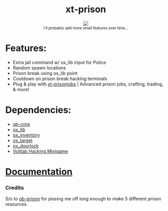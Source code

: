 <div align="center">
  <h1>xt-prison</h1>
  <a href="https://dsc.gg/xtdev"> <img align="center" src="https://user-images.githubusercontent.com/101474430/233859688-2b3b9ecc-41c8-41a6-b2e3-a9f1aad473ee.gif"/></a><br>
  <sub>I'll probably add more small features over time...</sub>
</div>

# Features:
- Extra jail command w/ ox_lib input for Police
- Random spawn locations
- Prison break using ox_lib point
- Cooldown on prison break hacking terminals
- Plug & play with [xt-prisonjobs](https://xtdev.tebex.io/package/5226873) | Advanced prison jobs, crafting, trading, & more!

# Dependencies:
- [qb-core](https://github.com/qbcore-framework/qb-core)
- [ox_lib](https://github.com/overextended/ox_lib/releases)
- [ox_inventory](https://github.com/overextended/ox_inventory/releases)
- [ox_target](https://github.com/overextended/ox_target/releases)
- [ox_doorlock](https://github.com/overextended/ox_doorlock/releases)
- [Voltlab Hacking Minigame](https://forum.cfx.re/t/release-voltlab-hacking-minigame-cayo-perico-mission/3933171)

# [Documentation](https://xtdev.gitbook.io/xt-docs/free-resources/xt-prison)

### Credits
S/o to [qb-prison](https://github.com/qbcore-framework/qb-prison) for pissing me off long enough to make 5 different prison resources.
